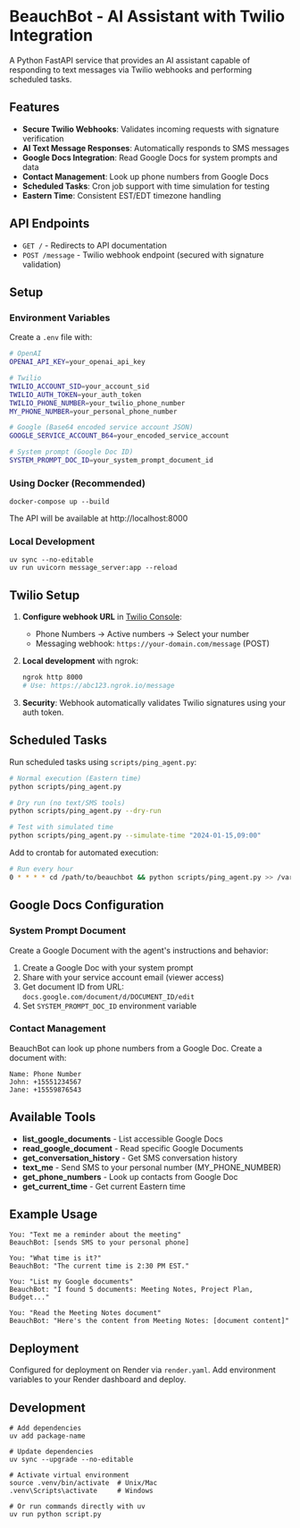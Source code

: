 # BeauchBot - AI Assistant with Twilio Integration

A Python FastAPI service that provides an AI assistant capable of responding to text messages via Twilio webhooks and performing scheduled tasks.

## Features

- **Secure Twilio Webhooks**: Validates incoming requests with signature verification
- **AI Text Message Responses**: Automatically responds to SMS messages
- **Google Docs Integration**: Read Google Docs for system prompts and data
- **Contact Management**: Look up phone numbers from Google Docs
- **Scheduled Tasks**: Cron job support with time simulation for testing
- **Eastern Time**: Consistent EST/EDT timezone handling

## API Endpoints

- `GET /` - Redirects to API documentation
- `POST /message` - Twilio webhook endpoint (secured with signature validation)

## Setup

### Environment Variables

Create a `.env` file with:

```bash
# OpenAI
OPENAI_API_KEY=your_openai_api_key

# Twilio
TWILIO_ACCOUNT_SID=your_account_sid
TWILIO_AUTH_TOKEN=your_auth_token
TWILIO_PHONE_NUMBER=your_twilio_phone_number
MY_PHONE_NUMBER=your_personal_phone_number

# Google (Base64 encoded service account JSON)
GOOGLE_SERVICE_ACCOUNT_B64=your_encoded_service_account

# System prompt (Google Doc ID)
SYSTEM_PROMPT_DOC_ID=your_system_prompt_document_id
```

### Using Docker (Recommended)

```shell
docker-compose up --build
```

The API will be available at http://localhost:8000

### Local Development

```shell
uv sync --no-editable
uv run uvicorn message_server:app --reload
```

## Twilio Setup

1. **Configure webhook URL** in [Twilio Console](https://console.twilio.com/):
   - Phone Numbers → Active numbers → Select your number
   - Messaging webhook: `https://your-domain.com/message` (POST)

2. **Local development** with ngrok:
   ```bash
   ngrok http 8000
   # Use: https://abc123.ngrok.io/message
   ```

3. **Security**: Webhook automatically validates Twilio signatures using your auth token.

## Scheduled Tasks

Run scheduled tasks using `scripts/ping_agent.py`:

```bash
# Normal execution (Eastern time)
python scripts/ping_agent.py

# Dry run (no text/SMS tools)
python scripts/ping_agent.py --dry-run

# Test with simulated time
python scripts/ping_agent.py --simulate-time "2024-01-15,09:00"
```

Add to crontab for automated execution:
```bash
# Run every hour
0 * * * * cd /path/to/beauchbot && python scripts/ping_agent.py >> /var/log/beauchbot_cron.log 2>&1
```

## Google Docs Configuration

### System Prompt Document

Create a Google Document with the agent's instructions and behavior:

1. Create a Google Doc with your system prompt
2. Share with your service account email (viewer access)
3. Get document ID from URL: `docs.google.com/document/d/DOCUMENT_ID/edit`
4. Set `SYSTEM_PROMPT_DOC_ID` environment variable

### Contact Management

BeauchBot can look up phone numbers from a Google Doc. Create a document with:
```
Name: Phone Number
John: +15551234567
Jane: +15559876543
```

## Available Tools

- **list_google_documents** - List accessible Google Docs
- **read_google_document** - Read specific Google Documents  
- **get_conversation_history** - Get SMS conversation history
- **text_me** - Send SMS to your personal number (MY_PHONE_NUMBER)
- **get_phone_numbers** - Look up contacts from Google Doc
- **get_current_time** - Get current Eastern time

## Example Usage

```
You: "Text me a reminder about the meeting"
BeauchBot: [sends SMS to your personal phone]

You: "What time is it?"
BeauchBot: "The current time is 2:30 PM EST."

You: "List my Google documents"
BeauchBot: "I found 5 documents: Meeting Notes, Project Plan, Budget..."

You: "Read the Meeting Notes document"
BeauchBot: "Here's the content from Meeting Notes: [document content]"
```

## Deployment

Configured for deployment on Render via `render.yaml`. Add environment variables to your Render dashboard and deploy.

## Development

```shell
# Add dependencies
uv add package-name

# Update dependencies  
uv sync --upgrade --no-editable

# Activate virtual environment
source .venv/bin/activate  # Unix/Mac
.venv\Scripts\activate     # Windows

# Or run commands directly with uv
uv run python script.py
```